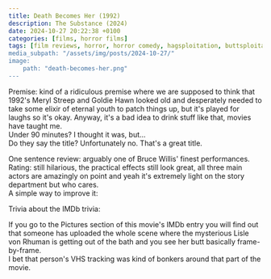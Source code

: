 ```yaml
---
title: Death Becomes Her (1992)
description: The Substance (2024)
date: 2024-10-27 20:22:38 +0100
categories: [films, horror films]
tags: [film reviews, horror, horror comedy, hagsploitation, buttsploitation, spooktober 2024, they don't say the title]
media_subpath: "/assets/img/posts/2024-10-27/"
image:
    path: "death-becomes-her.png"
---
```

<span class="reviewsection">Premise:</span> kind of a ridiculous premise where we are supposed to think that 1992's Meryl Streep and Goldie Hawn looked old and desperately needed to take some elixir of eternal youth to patch things up, but it's played for laughs so it's okay. Anyway, it's a bad idea to drink stuff like that, movies have taught me.<br/>
<span class="reviewsection">Under 90 minutes?</span> I thought it was, but...<br/>
<span class="reviewsection">Do they say the title?</span> Unfortunately no. That's a great title.

<span class="reviewsection">One sentence review:</span> arguably one of Bruce Willis' finest performances.<br/>
<span class="reviewsection">Rating:</span> still hilarious, the practical effects still look great, all three main actors are amazingly on point and yeah it's extremely light on the story department but who cares.<br/>
<span class="reviewsection">A simple way to improve it:</span>

<span class="reviewsection">Trivia about the IMDb trivia:</span>

If you go to the Pictures section of this movie's IMDb entry you will find out that someone has uploaded the whole scene where the mysterious Lisle von Rhuman is getting out of the bath and you see her butt basically frame-by-frame.<br/>I bet that person's VHS tracking was kind of bonkers around that part of the movie.